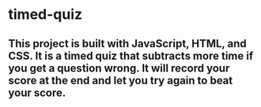 # timed-quiz

## This project is built with JavaScript, HTML, and CSS. It is a timed quiz that subtracts more time if you get a question wrong. It will record your score at the end and let you try again to beat your score.
